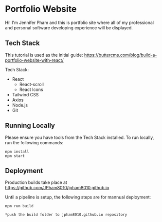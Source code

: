 # Portfolio Website

Hi! I'm Jennifer Pham and this is portfolio site where all of my professional and personal software developing experience will be displayed. 

## Tech Stack
This tutorial is used as the initial guide: https://buttercms.com/blog/build-a-portfolio-website-with-react/

Tech Stack:
- React
    - React-scroll
    - React Icons
- Tailwind CSS
- Axios
- Node.js
- Git

## Running Locally
Please ensure you have tools from the Tech Stack installed. To run locally, run the following commands:

``` 
npm install
npm start
``` 

## Deployment
Production builds take place at https://github.com/JPham8010/jpham8010.github.io

Until a pipeline is setup, the following steps are for mannual deployment:
```
npm run build

*push the build folder to jpham8010.github.io repository
```